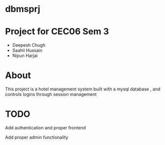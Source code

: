 # dbmsprj
<h1>Project for CEC06 Sem 3</h1>
<ul>
  <li>Deepesh Chugh</li>
  <li>Saahil Hussain</li>
  <li>Nipun Harjai</li>
</ul>

<h1>About</h1>
<p>This project is a hotel management system built with a mysql database , and controls logins through session management</p>

<h1>TODO</h1>
<p>Add authentication and proper frontend</p>
<p>Add proper admin functionality</p>
